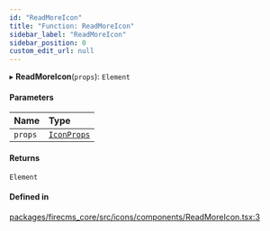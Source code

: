 ```yaml
---
id: "ReadMoreIcon"
title: "Function: ReadMoreIcon"
sidebar_label: "ReadMoreIcon"
sidebar_position: 0
custom_edit_url: null
---
```


▸ **ReadMoreIcon**(`props`): `Element`

#### Parameters

| Name | Type |
| :------ | :------ |
| `props` | [`IconProps`](../types/IconProps.md) |

#### Returns

`Element`

#### Defined in

[packages/firecms_core/src/icons/components/ReadMoreIcon.tsx:3](https://github.com/FireCMSco/firecms/blob/d45f3739/packages/firecms_core/src/icons/components/ReadMoreIcon.tsx#L3)
